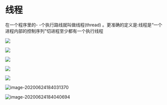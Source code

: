 # 线程

在一个程序里的- -个执行路线就叫做线程(thread) 。更准确的定义是:线程是“一个进程内部的控制序列"切进程至少都有一个执行线程

![](https://i.loli.net/2020/06/24/dB2TRIfKi67bmWP.png)

![](https://i.loli.net/2020/06/24/29AcKL4WD8kzSIw.png)

![](https://i.loli.net/2020/06/24/56943UVEhy8DHfe.png)

![](https://i.loli.net/2020/06/24/mg3FW94wvpKurUf.png)

![](https://i.loli.net/2020/06/24/lR6YGe1vcoVDAM9.png)

![image-20200624184031370](C:\Users\clee\AppData\Roaming\Typora\typora-user-images\image-20200624184031370.png)

![image-20200624184040694](C:\Users\clee\AppData\Roaming\Typora\typora-user-images\image-20200624184040694.png)